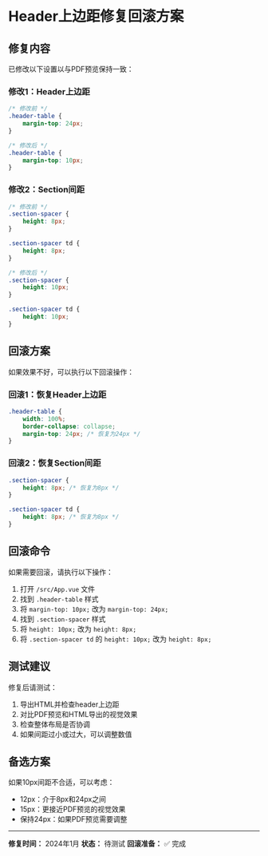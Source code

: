 # Header上边距修复回滚方案

## 修复内容
已修改以下设置以与PDF预览保持一致：

### 修改1：Header上边距
```css
/* 修改前 */
.header-table {
    margin-top: 24px;
}

/* 修改后 */
.header-table {
    margin-top: 10px;
}
```

### 修改2：Section间距
```css
/* 修改前 */
.section-spacer {
    height: 8px;
}

.section-spacer td {
    height: 8px;
}

/* 修改后 */
.section-spacer {
    height: 10px;
}

.section-spacer td {
    height: 10px;
}
```

## 回滚方案

如果效果不好，可以执行以下回滚操作：

### 回滚1：恢复Header上边距
```css
.header-table {
    width: 100%;
    border-collapse: collapse;
    margin-top: 24px; /* 恢复为24px */
}
```

### 回滚2：恢复Section间距
```css
.section-spacer {
    height: 8px; /* 恢复为8px */
}

.section-spacer td {
    height: 8px; /* 恢复为8px */
}
```

## 回滚命令

如果需要回滚，请执行以下操作：

1. 打开 `/src/App.vue` 文件
2. 找到 `.header-table` 样式
3. 将 `margin-top: 10px;` 改为 `margin-top: 24px;`
4. 找到 `.section-spacer` 样式
5. 将 `height: 10px;` 改为 `height: 8px;`
6. 将 `.section-spacer td` 的 `height: 10px;` 改为 `height: 8px;`

## 测试建议

修复后请测试：
1. 导出HTML并检查header上边距
2. 对比PDF预览和HTML导出的视觉效果
3. 检查整体布局是否协调
4. 如果间距过小或过大，可以调整数值

## 备选方案

如果10px间距不合适，可以考虑：
- 12px：介于8px和24px之间
- 15px：更接近PDF预览的视觉效果
- 保持24px：如果PDF预览需要调整

---
**修复时间：** 2024年1月
**状态：** 待测试
**回滚准备：** ✅ 完成




















